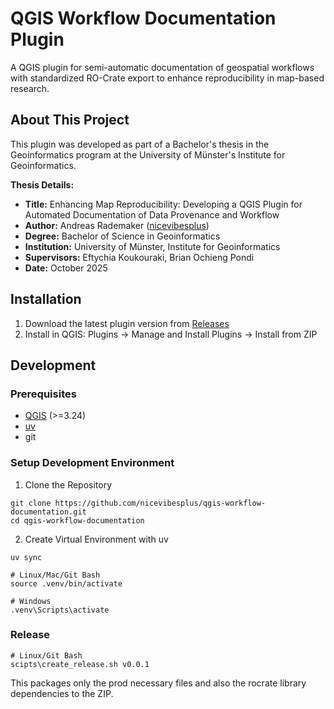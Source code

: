 # QGIS Workflow Documentation Plugin

A QGIS plugin for semi-automatic documentation of geospatial workflows with standardized RO-Crate export to enhance reproducibility in map-based research.

## About This Project

This plugin was developed as part of a Bachelor's thesis in the Geoinformatics program at the University of Münster's Institute for Geoinformatics.

**Thesis Details:**
- **Title:** Enhancing Map Reproducibility: Developing a QGIS Plugin for Automated Documentation of Data Provenance and Workflow
- **Author:** Andreas Rademaker ([nicevibesplus](https://github.com/nicevibesplus))
- **Degree:** Bachelor of Science in Geoinformatics
- **Institution:** University of Münster, Institute for Geoinformatics
- **Supervisors:** Eftychia Koukouraki, Brian Ochieng Pondi
- **Date:** October 2025


## Installation
1. Download the latest plugin version from [Releases](https://github.com/nicevibesplus/qgis-workflow-documentation/releases)
2. Install in QGIS: Plugins -> Manage and Install Plugins -> Install from ZIP

## Development
### Prerequisites
* [QGIS](https://qgis.org/download/) (>=3.24)
* [uv](https://github.com/astral-sh/uv)
* git

### Setup Development Environment
1. Clone the Repository
```
git clone https://github.com/nicevibesplus/qgis-workflow-documentation.git 
cd qgis-workflow-documentation
```
2. Create Virtual Environment with uv
```
uv sync

# Linux/Mac/Git Bash
source .venv/bin/activate

# Windows
.venv\Scripts\activate
```

### Release

```
# Linux/Git Bash
scipts\create_release.sh v0.0.1
```
This packages only the prod necessary files and also the rocrate library dependencies to the ZIP.
